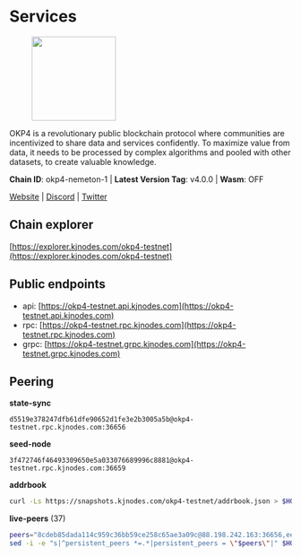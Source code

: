 # Services

<figure><img src="https://raw.githubusercontent.com/kj89/testnet_manuals/main/pingpub/logos/okp4.png" width="150" alt=""><figcaption></figcaption></figure>

OKP4 is a revolutionary public blockchain protocol where communities are incentivized to  share data and services confidently. To maximize value from data, it needs to be processed  by complex algorithms and pooled with other datasets, to create valuable knowledge.

**Chain ID**: okp4-nemeton-1 | **Latest Version Tag**: v4.0.0 | **Wasm**: OFF

[Website](https://okp4.network) | [Discord](https://discord.gg/okp4) | [Twitter](https://twitter.com/OKP4_Protocol)




## Chain explorer
[https://explorer.kjnodes.com/okp4-testnet](https://explorer.kjnodes.com/okp4-testnet)

## Public endpoints

* api: [https://okp4-testnet.api.kjnodes.com](https://okp4-testnet.api.kjnodes.com)
* rpc: [https://okp4-testnet.rpc.kjnodes.com](https://okp4-testnet.rpc.kjnodes.com)
* grpc: [https://okp4-testnet.grpc.kjnodes.com](https://okp4-testnet.grpc.kjnodes.com)

## Peering

**state-sync**

```text
d5519e378247dfb61dfe90652d1fe3e2b3005a5b@okp4-testnet.rpc.kjnodes.com:36656
```

**seed-node**

```text
3f472746f46493309650e5a033076689996c8881@okp4-testnet.rpc.kjnodes.com:36659
```

**addrbook**
```bash
curl -Ls https://snapshots.kjnodes.com/okp4-testnet/addrbook.json > $HOME/.okp4d/config/addrbook.json
```

**live-peers** (37)
```bash
peers="8cdeb85dada114c959c36bb59ce258c65ae3a09c@88.198.242.163:36656,eef77b5ae1c37f3e5809ff928c329dde906be388@65.108.133.73:21656,cf5e82486c4568c29a20719a68210523826ceb00@65.108.229.102:26651,99f6675049e22a0216af0e2447e7a4c5021874cd@142.132.132.200:28656,d5519e378247dfb61dfe90652d1fe3e2b3005a5b@65.109.68.190:36656,7dfc61d3ac9f6da7fa9f4893bc0ffa17ef8006e6@185.111.159.139:36656,269d246537499d05698c183497c4263e899036a4@65.108.9.164:35656,ba469aac96159dbb49844406423180618d267007@65.108.120.21:26113,11d2d5cab53f3e10bc8d91c76601d68cce33c82b@144.76.28.163:26656,5c2a752c9b1952dbed075c56c600c3a79b58c395@95.214.55.232:26996,b0b56d944cf1cc569a1e77e0923e075bad94d755@141.95.145.41:28656,9392c27a9a561c31e7a920dc6f577d663c473ef8@154.12.225.88:26656,8577873589dc7ecb9f2e32f79fe51ef7f57e40a3@65.109.161.143:26656,9a1e456bebf152b65c2087896779e259633ecbef@157.90.34.111:26656,74349a1cb9479b291866debe2042de8a2e88b850@65.108.233.109:17656,9d1482bc31fb4578a5c7f7f65c4e0aaf2dfc2336@213.239.215.77:36656,23e895e7d650f43e1f53522165607b71685f8cfa@65.108.75.107:26656,a06417f8518fbf6f779e4012dbf72f194a95b48f@65.21.138.124:33656,854cc8b83a48ba4394c1940b57d0f42ec013e033@38.242.251.204:26656,82bb185819e5cf2bb6a9896447672efca27f28cb@65.109.15.202:26656,26114bc5cb42ef90be2aba5b4b6d82bab7a60c31@185.255.131.17:26656,d4305fcb7b20dc96481a6ae6ae84f281f3413a4e@65.109.37.58:13656,d1a0ff9bd7ea1ebd06bc7158f3523f5e557328be@163.172.131.169:26656,8a7605d8ae4338de5b7a0d5c70244ce05e377630@85.10.200.221:26656,052e10ce23cce3249f61853e2ca6a63102b7bddb@5.161.97.198:26656,473369a53bfa8a0ac4af5a191407b30bc82e83be@74.208.94.42:14656,2bfd405e8f0f176428e2127f98b5ec53164ae1f0@142.132.149.118:26656,42fbb917fca6787bc3ab774865f4bb1ef950f114@65.108.226.26:30656,fe8bd9375c43a7cc6ef27e62d56af341a62e67c9@95.217.202.49:30656,874373b78d2cd50e716aa464bf407581d9305655@94.250.201.130:27656,f7fb0f3248e4aed14e89bc4967d48c66b72e6f62@135.181.147.169:26656,ffbd1adeb58928c3f400fab23c84c3c73badd7fa@65.108.226.44:29656,307fb25cd6998d0d5bd1d947571f6043c6bb4069@65.109.31.114:2280,f17338ec41b1b68b07063984feb407d9038cf78b@65.108.142.47:26616,ebc272824924ea1a27ea3183dd0b9ba713494f83@95.214.55.198:26996,be9841ace1d71a4c7681918ee39f5e00d8e96a82@213.239.216.252:36656,2f9e54645aca860f703e3f756fa7c472b829a9a9@195.201.222.82:26009"
sed -i -e "s|^persistent_peers *=.*|persistent_peers = \"$peers\"|" $HOME/.okp4d/config/config.toml
```
